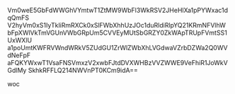 Vm0weE5GbFdWWGhVYmtwT1ZtMW9WbFl3WkRSV2JHeHlXa1pPYWxac1dqQmFS
V2hyVm0xS1IyTkliRmRXCk0xSlFWbXhhUzJOc1duRldiRlpYQ21KRmNFVlhW
bFpXWlVkTmVGUnVWbGRpUm5CVVEyMUtSbGRZY0ZkWApTRUpFVmtSS1UxWXlU
a1poUmtKWFRVWndWRkV5ZUdGU1ZrWlZWbXhLVGdwaVZrbDZWa2Q0WVdNeFpF
aFQKYWxwT1VsaFNSVmxzV2xwbFJtdDVXWHBzVVZWWE9VeFhiR1JoWkVGdlMy
SkhkRFFLQ214NWVnPT0KCm9idA==

woc